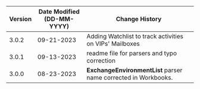 | **Version** | **Date Modified (DD-MM-YYYY)** | **Change History**                          |
|-------------|--------------------------------|---------------------------------------------|
| 3.0.2       | 09-21-2023                     | Adding Watchlist to track activities on VIPs' Mailboxes          |
| 3.0.1       | 09-13-2023                     | readme file for parsers and typo correction                      |
| 3.0.0       | 08-23-2023                     | **ExchangeEnvironmentList**  parser name corrected in Workbooks. |
